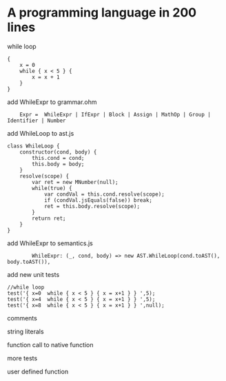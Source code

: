 # A programming language in 200 lines

while loop


```
{
    x = 0
    while { x < 5 } {
        x = x + 1
    }
}
```

add WhileExpr to grammar.ohm

```
    Expr =  WhileExpr | IfExpr | Block | Assign | MathOp | Group | Identifier | Number
```

add WhileLoop to ast.js

```
class WhileLoop {
    constructor(cond, body) {
        this.cond = cond;
        this.body = body;
    }
    resolve(scope) {
        var ret = new MNumber(null);
        while(true) {
            var condVal = this.cond.resolve(scope);
            if (condVal.jsEquals(false)) break;
            ret = this.body.resolve(scope);
        }
        return ret;
    }
}
```


add WhileExpr to semantics.js

```
        WhileExpr: (_, cond, body) => new AST.WhileLoop(cond.toAST(), body.toAST()),
```


add new unit tests


```
//while loop
test('{ x=0  while { x < 5 } { x = x+1 } } ',5);
test('{ x=4  while { x < 5 } { x = x+1 } } ',5);
test('{ x=8  while { x < 5 } { x = x+1 } } ',null);
```





comments

string literals

function call to native function

more tests

user defined function






